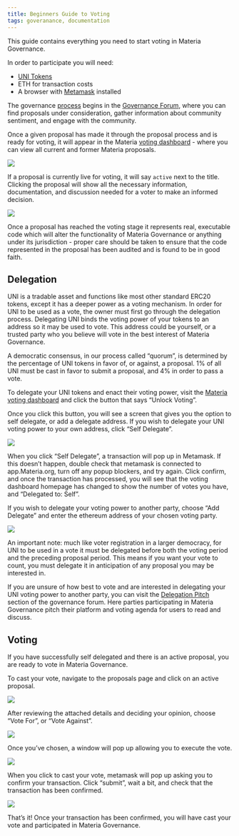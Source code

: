 ```yaml
---
title: Beginners Guide to Voting
tags: goveranance, documentation
---
```


This guide contains everything you need to start voting in Materia Governance.

In order to participate you will need:

- [UNI Tokens](https://Materia.org/blog/uni/)
- ETH for transaction costs
- A browser with [Metamask](https://metamask.io/) installed

The governance [process](https://Materia.org/docs/materia/governance/process/) begins in the [Governance Forum](https://gov.Materia.org/), where you can find proposals under consideration, gather information about community sentiment, and engage with the community.

Once a given proposal has made it through the proposal process and is ready for voting, it will appear in the Materia [voting dashboard](https://app.Materia.org/#/vote) - where you can view all current and former Materia proposals.

![](images/Proposals_Overview.png)

If a proposal is currently live for voting, it will say `active` next to the title. Clicking the proposal will show all the necessary information, documentation, and discussion needed for a voter to make an informed decision.

![](images/Proposal_Active.png)

Once a proposal has reached the voting stage it represents real, executable code which will alter the functionality of Materia Governance or anything under its jurisdiction - proper care should be taken to ensure that the code represented in the proposal has been audited and is found to be in good faith.

## Delegation

UNI is a tradable asset and functions like most other standard ERC20 tokens, except it has a deeper power as a voting mechanism. In order for UNI to be used as a vote, the owner must first go through the delegation process. Delegating UNI binds the voting power of your tokens to an address so it may be used to vote. This address could be yourself, or a trusted party who you believe will vote in the best interest of Materia Governance.

A democratic consensus, in our process called “quorum”, is determined by the percentage of UNI tokens in favor of, or against, a proposal. 1% of all UNI must be cast in favor to submit a proposal, and 4% in order to pass a vote.

To delegate your UNI tokens and enact their voting power, visit the [Materia voting dashboard](https://app.Materia.org/#/vote) and click the button that says “Unlock Voting”.

Once you click this button, you will see a screen that gives you the option to self delegate, or add a delegate address. If you wish to delegate your UNI voting power to your own address, click “Self Delegate”.

![](images/Unlock_Voting.png)

When you click “Self Delegate”, a transaction will pop up in Metamask. If this doesn’t happen, double check that metamask is connected to app.Materia.org, turn off any popup blockers, and try again. Click confirm, and once the transaction has processed, you will see that the voting dashboard homepage has changed to show the number of votes you have, and “Delegated to: Self”.

If you wish to delegate your voting power to another party, choose “Add Delegate” and enter the ethereum address of your chosen voting party.

![](images/Delegate_To_Address.png)

An important note: much like voter registration in a larger democracy, for UNI to be used in a vote it must be delegated before both the voting period and the preceding proposal period. This means if you want your vote to count, you must delegate it in anticipation of any proposal you may be interested in.

If you are unsure of how best to vote and are interested in delegating your UNI voting power to another party, you can visit the [Delegation Pitch](https://gov.Materia.org/c/delegation-pitch/6) section of the governance forum. Here parties participating in Materia Governance pitch their platform and voting agenda for users to read and discuss.

## Voting

If you have successfully self delegated and there is an active proposal, you are ready to vote in Materia Governance.

To cast your vote, navigate to the proposals page and click on an active proposal.

![](images/Proposals_Overview.png)

After reviewing the attached details and deciding your opinion, choose “Vote For”, or “Vote Against”.

![](images/Proposal_Active.png)

Once you’ve chosen, a window will pop up allowing you to execute the vote.

![](images/Voting.png)
 
When you click to cast your vote, metamask will pop up asking you to confirm your transaction. Click “submit”, wait a bit, and check that the transaction has been confirmed.

![](images/Submitting_Vote.png)

That’s it! Once your transaction has been confirmed, you will have cast your vote and participated in Materia Governance. 
